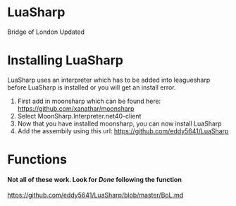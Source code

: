 # LuaSharp
Bridge of London Updated

# Installing LuaSharp
LuaSharp uses an interpreter which has to be added into leaguesharp before LuaSharp is installed or you will get an install error. 
1. First add in moonsharp which can be found here: https://github.com/xanathar/moonsharp
2. Select MoonSharp.Interpreter.net40-client
3. Now that you have installed moonsharp, you can now install LuaSharp
4. Add the assembily using this url: https://github.com/eddy5641/LuaSharp

# Functions
#### Not all of these work. Look for *Done* following the function
https://github.com/eddy5641/LuaSharp/blob/master/BoL.md
